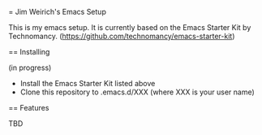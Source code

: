 = Jim Weirich's Emacs Setup

This is my emacs setup.  It is currently based on the Emacs Starter
Kit by Technomancy. (https://github.com/technomancy/emacs-starter-kit)

== Installing

(in progress)

* Install the Emacs Starter Kit listed above
* Clone this repository to .emacs.d/XXX (where XXX is your user name)

== Features

TBD
